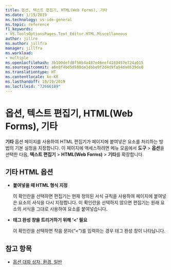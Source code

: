 ```yaml
---
title: 옵션, 텍스트 편집기, HTML(Web Forms), 기타
ms.date: 1/15/2019
ms.technology: vs-ide-general
ms.topic: reference
f1_keywords:
- VS.ToolsOptionsPages.Text_Editor.HTML.Miscellaneous
author: jillre
ms.author: jillfra
manager: jillfra
ms.workload:
- multiple
ms.openlocfilehash: 3b100defd8f50b4a487e46eef4183457e724a015
ms.sourcegitcommit: a8e8f4bd5d508da34bbe9f2d4d9fa94da0539de0
ms.translationtype: HT
ms.contentlocale: ko-KR
ms.lasthandoff: 10/19/2019
ms.locfileid: "72666189"
---
```

# <a name="options-text-editor-html-web-forms-miscellaneous"></a>옵션, 텍스트 편집기, HTML(Web Forms), 기타

**기타** 옵션 페이지를 사용하여 HTML 편집기가 페이지에 붙여넣은 요소를 처리하는 방법의 기본 설정을 지정합니다. 이 페이지에 액세스하려면 메뉴 모음에서 **도구** > **옵션**을 선택한 다음, **텍스트 편집기** > **HTML(Web Forms)**  > **기타**를 확장합니다.

## <a name="miscellaneous-html-options"></a>기타 HTML 옵션

- **붙여넣을 때 HTML 형식 지정**

   이 확인란을 선택하면 편집기는 현재 정의된 서식 규칙을 사용하여 페이지에 붙여넣은 요소의 서식을 다시 지정합니다. 이 확인란을 선택하지 않으면 편집기는 원래 요소의 서식을 그대로 사용하여 요소를 붙여넣습니다.

- **태그 완성 창을 트리거하기 위해 ‘<’ 필요**

   이 확인란을 선택하면 작음 문자(“<”)를 입력하는 경우 태그 완성 창이 나타납니다.

## <a name="see-also"></a>참고 항목

- [옵션 대화 상자, 환경, 일반](../../ide/reference/general-environment-options-dialog-box.md)